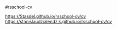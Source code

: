 #rsschool-cv

https://Stasdel.github.io/rsschool-cv/cv
https://stanislaudzialendzik.github.io/rsschool-cv/cv
